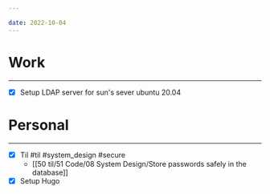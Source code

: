 ```yaml
---

date: 2022-10-04
---
```


# Work
---
- [x] Setup LDAP server for sun's sever ubuntu 20.04


# Personal
---
- [x] Til
	#til #system_design #secure
	- [[50 til/51 Code/08 System Design/Store passwords safely in the database]]
- [x] Setup Hugo
